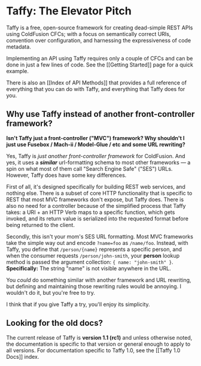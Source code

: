 # Taffy: The Elevator Pitch

Taffy is a free, open-source framework for creating dead-simple REST APIs using ColdFusion CFCs; with a focus on semantically correct URIs, convention over configuration, and harnessing the expressiveness of code metadata.

Implementing an API using Taffy requires only a couple of CFCs and can be done in just a few lines of code. See the [[Getting Started]] page for a quick example.

There is also an [[Index of API Methods]] that provides a full reference of everything that you can do with Taffy, and everything that Taffy does for you.

## Why use Taffy instead of another front-controller framework?

**Isn't Taffy just a front-controller ("MVC") framework? Why shouldn't I just use Fusebox / Mach-ii / Model-Glue / etc and some URL rewriting?**

Yes, Taffy is _just another front-controller framework_ for ColdFusion. And yes, it uses a _**similar**_ url-formatting schema to most other frameworks &mdash; a spin on what most of them call "Search Engine Safe" ("SES") URLs. However, Taffy does have some key differences.

First of all, it's designed specifically for building REST web services, and nothing else. There is a subset of core HTTP functionality that is specific to REST that most MVC frameworks don't expose, but Taffy does. There is also no need for a controller because of the simplified process that Taffy takes: a URI + an HTTP Verb maps to a specific function, which gets invoked, and its return value is serialized into the requested format before being returned to the client.

Secondly, this isn't your mom's SES URL formatting. Most MVC frameworks take the simple way out and encode `?name=foo` as `/name/foo`. Instead, with Taffy, you define that `/person/{name}` represents a specific person, and when the consumer requests `/person/john-smith`, your **person** lookup method is passed the argument collection: `{ name: "john-smith" }`. **Specifically:** The string "name" is not visible anywhere in the URL.

You _could_ do something similar with another framework and URL rewriting, but defining and maintaining those rewriting rules would be annoying. I wouldn't do it, but you're free to try.

I think that if you give Taffy a try, you'll enjoy its simplicity.

## Looking for the old docs?

The current release of Taffy is **version 1.1 (rc1)** and unless otherwise noted, the documentation is specific to that version or general enough to apply to all versions. For documentation specific to Taffy 1.0, see the [[Taffy 1.0 Docs]] index.